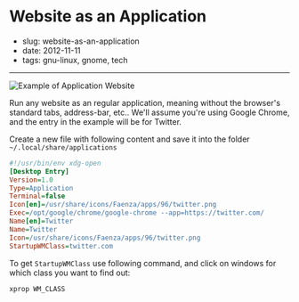 # Website as an Application

- slug: website-as-an-application
- date: 2012-11-11
- tags: gnu-linux, gnome, tech

--------------------------------

![Example of Application Website](/media/website-as-an-application.png)

Run any website as an regular application, meaning without the browser's
standard tabs, address-bar, etc..
We'll assume you're using Google Chrome, and the entry in the example will be for Twitter.

Create a new file with following content and save it into the folder `~/.local/share/applications`

````ini
#!/usr/bin/env xdg-open
[Desktop Entry]
Version=1.0
Type=Application
Terminal=false
Icon[en]=/usr/share/icons/Faenza/apps/96/twitter.png
Exec=/opt/google/chrome/google-chrome --app=https://twitter.com/
Name[en]=Twitter
Name=Twitter
Icon=/usr/share/icons/Faenza/apps/96/twitter.png
StartupWMClass=twitter.com
````

To get `StartupWMClass` use following command, and click on windows for which class you want to find out:

````bash
xprop WM_CLASS
````